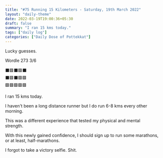```yaml
---
title: "#75 Running 15 Kilometers - Saturday, 19th March 2022"
layout: "daily-theme"
date: 2022-03-19T19:00:36+05:30
draft: false
summary: "I ran 15 kms today."
tags: ["daily log"]
categories: ["Daily Dose of Pottekkat"]
---
```


Lucky guesses.

Wordle 273 3/6

⬛🟩⬛🟩⬛\
⬛🟩⬛🟩🟩\
🟩🟩🟩🟩🟩

I ran 15 kms today.

I haven't been a long distance runner but I do run 6-8 kms every other morning.

This was a different experience that tested my physical and mental strength.

With this newly gained confidence, I should sign up to run some marathons, or at least, half-marathons.

I forgot to take a victory selfie. Shit.

